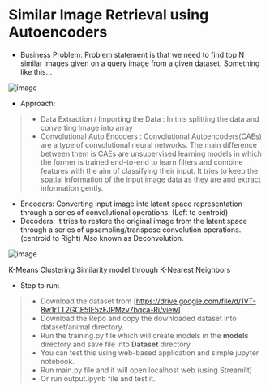 # Similar Image Retrieval using Autoencoders

- Business Problem:
Problem statement is that we need to find top N similar images given on a query image from a given dataset. Something like this…

![image](https://user-images.githubusercontent.com/62031889/120933146-630df880-c716-11eb-95be-ba8138e64a3e.png)

- Approach:
> * Data Extraction / Importing the Data : In this splitting the data and converting Image into array
> * Convolutional Auto Encoders : Convolutional Autoencoders(CAEs) are a type of convolutional neural networks. The main difference between them is CAEs are unsupervised learning models in which the former is trained end-to-end to learn filters and combine features with the aim of classifying their input.
It tries to keep the spatial information of the input image data as they are and extract information gently.
- Encoders: Converting input image into latent space representation through a series of convolutional operations. (Left to centroid)
- Decoders: It tries to restore the original image from the latent space through a series of upsampling/transpose convolution operations. (centroid to Right) Also known as Deconvolution.

![image](https://user-images.githubusercontent.com/62031889/120933704-ed575c00-c718-11eb-9ade-1f2b07fe4529.png)


K-Means Clustering
Similarity model through K-Nearest Neighbors

- Step to run:

> * Download the dataset from [https://drive.google.com/file/d/1VT-8w1rTT2GCE5IE5zFJPMzv7bqca-Ri/view]
> * Download the Repo and copy the downloaded dataset into dataset/animal directory.
> * Run the training.py file which will create models in the **models** directory and save file into **Dataset** directory
> * You can test this using web-based application and simple jupyter notebook.
> * Run main.py file and it will open localhost web (using Streamlit)
> * Or run output.ipynb file and test it.
